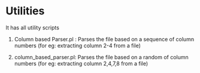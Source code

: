 # Utilities
It has all utility scripts

1) Column based Parser.pl : Parses the file based on a sequence of column numbers (for eg: extracting column 2-4 from a file)

2) column_based_parser.pl: Parses the file based on a random of column numbers (for eg: extracting column 2,4,7,8 from a file)
